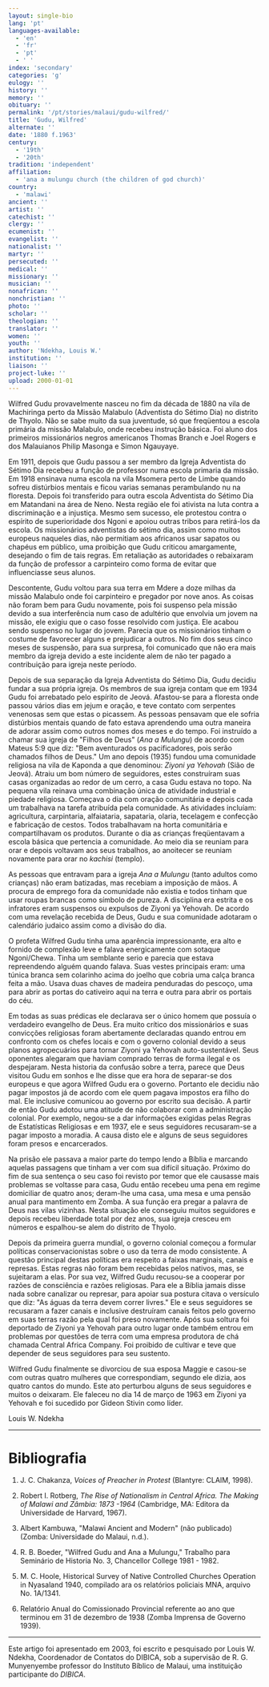 ```yaml
---
layout: single-bio
lang: 'pt'
languages-available:
  - 'en'
  - 'fr'
  - 'pt'
  - ' '
index: 'secondary'
categories: 'g'
eulogy: ''
history: ''
memory: ''
obituary: ''
permalink: '/pt/stories/malaui/gudu-wilfred/'
title: 'Gudu, Wilfred'
alternate: ''
date: '1880 f.1963'
century:
  - '19th'
  - '20th'
tradition: 'independent'
affiliation:
  - 'ana a mulungu church (the children of god church)'
country:
  - 'malawi'
ancient: ''
artist: ''
catechist: ''
clergy: ''
ecumenist: ''
evangelist: ''
nationalist: ''
martyr: ''
persecuted: ''
medical: ''
missionary: ''
musician: ''
nonafrican: ''
nonchristian: ''
photo: ''
scholar: ''
theologian: ''
translator: ''
women: ''
youth: ''
author: 'Ndekha, Louis W.'
institution: ''
liaison: ''
project-luke: ''
upload: 2000-01-01
---
```



Wilfred Gudu provavelmente nasceu no fim da década de 1880 na vila de Machiringa perto da Missão Malabulo (Adventista do Sétimo Dia) no distrito de Thyolo. Não se sabe muito da sua juventude, só que freqüentou a escola primária da missão Malabulo, onde recebeu instrução básica. Foi aluno dos primeiros missionários negros americanos Thomas Branch e Joel Rogers e dos Malauianos Philip Masonga e Simon Ngauyaye.

Em 1911, depois que Gudu passou a ser membro da Igreja Adventista do Sétimo Dia recebeu a função de professor numa escola primaria da missão. Em 1918 ensinava numa escola na vila Msomera perto de Limbe quando sofreu distúrbios mentais e ficou varias semanas perambulando nu na floresta. Depois foi transferido para outra escola Adventista do Sétimo Dia em Matandani na área de Neno. Nesta região ele foi ativista na luta contra a discriminação e a injustiça. Mesmo sem sucesso, ele protestou contra o espírito de superioridade dos Ngoni e apoiou outras tribos para retirá-los da escola. Os missionários adventistas do sétimo dia, assim como muitos europeus naqueles dias, não permitiam aos africanos usar sapatos ou chapéus em público, uma proibição que Gudu criticou amargamente, desejando o fim de tais regras. Em retaliação as autoridades o rebaixaram da função de professor a carpinteiro como forma de evitar que influenciasse seus alunos.

Descontente, Gudu voltou para sua terra em Mdere a doze milhas da missão Malabulo onde foi carpinteiro e pregador por nove anos. As coisas não foram bem para Gudu novamente, pois foi suspenso pela missão devido a sua interferência num caso de adultério que envolvia um jovem na missão, ele exigiu que o caso fosse resolvido com justiça. Ele acabou sendo suspenso no lugar do jovem. Parecia que os missionários tinham o costume de favorecer alguns e prejudicar a outros. No fim dos seus cinco meses de suspensão, para sua surpresa, foi comunicado que não era mais membro da igreja devido a este incidente alem de não ter pagado a contribuição para igreja neste período.

Depois de sua separação da Igreja Adventista do Sétimo Dia, Gudu decidiu fundar a sua própria igreja. Os membros de sua igreja contam que em 1934 Gudu foi arrebatado pelo espírito de Jeová. Afastou-se para a floresta onde passou vários dias em jejum e oração, e teve contato com serpentes venenosas sem que estas o picassem. As pessoas pensavam que ele sofria distúrbios mentais quando de fato estava aprendendo uma outra maneira de adorar assim como outros nomes dos meses e do tempo. Foi instruído a chamar sua igreja de "Filhos de Deus" (*Ana a Mulungu*) de acordo com Mateus 5:9 que diz: "Bem aventurados os pacificadores, pois serão chamados filhos de Deus." Um ano depois (1935) fundou uma comunidade religiosa na vila de Kaponda a que denominou: *Ziyoni ya Yehovah* (Sião de Jeová). Atraiu um bom número de seguidores, estes construíram suas casas organizadas ao redor de um cerro, a casa Gudu estava no topo. Na pequena vila reinava uma combinação única de atividade industrial e piedade religiosa. Começava o dia com oração comunitária e depois cada um trabalhava na tarefa atribuída pela comunidade. As atividades incluíam: agricultura, carpintaria, alfaiataria, sapataria, olaria, tecelagem e confecção e fabricação de cestos. Todos trabalhavam na horta comunitária e compartilhavam os produtos. Durante o dia as crianças freqüentavam a escola básica que pertencia a comunidade. Ao meio dia se reuniam para orar e depois voltavam aos seus trabalhos, ao anoitecer se reuniam novamente para orar no *kachisi* (templo).

As pessoas que entravam para a igreja *Ana a Mulungu* (tanto adultos como crianças) não eram batizadas, mas recebiam a imposição de mãos. A procura de emprego fora da comunidade não existia e todos tinham que usar roupas brancas como símbolo de pureza. A disciplina era estrita e os infratores eram suspensos ou expulsos de Ziyoni ya Yehovah. De acordo com uma revelação recebida de Deus, Gudu e sua comunidade adotaram o calendário judaico assim como a divisão do dia.

O profeta Wilfred Gudu tinha uma aparência impressionante, era alto e fornido de complexão leve e falava energicamente com sotaque Ngoni/Chewa. Tinha um semblante serio e parecia que estava repreendendo alguém quando falava. Suas vestes principais eram: uma túnica branca sem colarinho acima do joelho que cobria uma calça branca feita a mão. Usava duas chaves de madeira penduradas do pescoço, uma para abrir as portas do cativeiro aqui na terra e outra para abrir os portais do céu.

Em todas as suas prédicas ele declarava ser o único homem que possuía o verdadeiro evangelho de Deus. Era muito crítico dos missionários e suas convicções religiosas foram abertamente declaradas quando entrou em confronto com os chefes locais e com o governo colonial devido a seus planos agropecuários para tornar Ziyoni ya Yehovah auto-sustentável. Seus oponentes alegaram que haviam comprado terras de forma ilegal e os despejaram. Nesta historia da confusão sobre a terra, parece que Deus visitou Gudu em sonhos e lhe disse que era hora de separar-se dos europeus e que agora Wilfred Gudu era o governo. Portanto ele decidiu não pagar impostos já de acordo com ele quem pagava impostos era filho do mal. Ele inclusive comunicou ao governo por escrito sua decisão. A partir de então Gudu adotou uma atitude de não colaborar com a administração colonial. Por exemplo, negou-se a dar informações exigidas pelas Regras de Estatísticas Religiosas e em 1937, ele e seus seguidores recusaram-se a pagar imposto a moradia. A causa disto ele e alguns de seus seguidores foram presos e encarcerados.

Na prisão ele passava a maior parte do tempo lendo a Bíblia e marcando aquelas passagens que tinham a ver com sua difícil situação. Próximo do fim de sua sentença o seu caso foi revisto por temor que ele causasse mais problemas se voltasse para casa, Gudu então recebeu uma pena em regime domiciliar de quatro anos; deram-lhe uma casa, uma mesa e uma pensão anual para mantimento em Zomba. A sua função era pregar a palavra de Deus nas vilas vizinhas. Nesta situação ele conseguiu muitos seguidores e depois recebeu liberdade total por dez anos, sua igreja cresceu em números e espalhou-se alem do distrito de Thyolo.

Depois da primeira guerra mundial, o governo colonial começou a formular políticas conservacionistas sobre o uso da terra de modo consistente. A questão principal destas políticas era respeito a faixas marginais, canais e represas. Estas regras não foram bem recebidas pelos nativos, mas, se sujeitaram a elas. Por sua vez, Wilfred Gudu recusou-se a cooperar por razões de consciência e razões religiosas.  Para ele a Bíblia jamais disse nada sobre canalizar ou represar, para apoiar sua postura citava o versículo que diz: "As águas da terra devem correr livres." Ele e seus seguidores se recusaram a fazer canais e inclusive destruíram canais feitos pelo governo em suas terras razão pela qual foi preso novamente. Após sua soltura foi deportado de Ziyoni ya Yehovah para outro lugar onde também entrou em problemas por questões de terra com uma empresa produtora de chá chamada Central Africa Company. Foi proibido de cultivar e teve que depender de seus seguidores para seu sustento.

Wilfred Gudu finalmente se divorciou de sua esposa Maggie e casou-se com outras quatro mulheres que correspondiam, segundo ele dizia, aos quatro cantos do mundo. Este ato perturbou alguns de seus seguidores e muitos o deixaram. Ele faleceu no dia 14 de março de 1963 em Ziyoni ya Yehovah e foi sucedido por Gideon Stivin como líder.

Louis W. Ndekha

---

# Bibliografia

1. J. C. Chakanza, *Voices of Preacher in Protest* (Blantyre: CLAIM, 1998).

2. Robert I. Rotberg, *The Rise of Nationalism in Central Africa. The Making of Malawi and Zâmbia: 1873 -1964* (Cambridge, MA: Editora da Universidade de Harvard, 1967).

3. Albert Kambuwa, "Malawi Ancient and Modern" (não publicado) (Zomba: Universidade do Malaui, n.d.).

4. R. B. Boeder, "Wilfred Gudu and Ana a Mulungu," Trabalho para Seminário de Historia No. 3, Chancellor College 1981 - 1982.

5. M. C. Hoole, Historical Survey of Native Controlled Churches Operation in Nyasaland 1940, compilado ara os relatórios policiais MNA, arquivo No. 1A/1341.

6. Relatório Anual do Comissionado Provincial referente ao ano que terminou em 31 de dezembro de 1938 (Zomba Imprensa de Governo 1939).

---

Este artigo foi apresentado em 2003, foi escrito e pesquisado por Louis W. Ndekha, Coordenador de Contatos do DIBICA, sob a supervisão de R. G. Munyenyembe professor do Instituto Bíblico de Malaui, uma instituição participante do *DIBICA*.